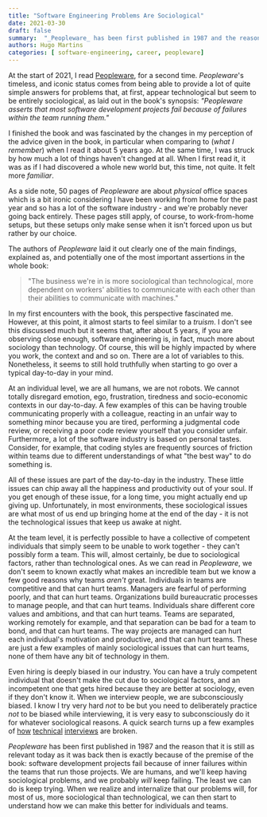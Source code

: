 ```yaml
---
title: "Software Engineering Problems Are Sociological"
date: 2021-03-30
draft: false
summary:  "_Peopleware_ has been first published in 1987 and the reason that it is still as relevant today as it was back then is exactly because of the premise of the book: software development projects fail because of inner failures within the teams that run those projects."
authors: Hugo Martins
categories: [ software-engineering, career, peopleware]
---
```


At the start of 2021, I read [Peopleware](https://www.amazon.com/Peopleware-Productive-Projects-Teams-3rd/dp/0321934113), for a second time. _Peopleware_'s timeless, and iconic status comes from being able to provide a lot of quite simple answers for problems that, at first, appear technological but seem to be entirely sociological, as laid out in the book's synopsis: _"Peopleware asserts that most software development projects fail because of failures within the team running them."_

I finished the book and was fascinated by the changes in my perception of the advice given in the book, in particular when comparing to (_what I remember_)  when I read it about 5 years ago. At the same time, I was struck by how much a lot of things haven't changed at all. When I first read it, it was as if I had discovered a whole new world but, this time, not quite. It felt more _familiar_.

As a side note, 50 pages of _Peopleware_ are about _physical_ office spaces which is a bit ironic considering I have been working from home for the past year and so has a lot of the software industry - and we're probably never going back entirely. These pages still apply, of course, to work-from-home setups, but these setups only make sense when it isn't forced upon us but rather by our choice.

The authors of _Peopleware_ laid it out clearly one of the main findings, explained as, and potentially one of the most important assertions in the whole book:

> "The business we're in is more sociological than technological, more dependent on workers' abilities to communicate with each other than their abilities to communicate with machines."

In my first encounters with the book, this perspective fascinated me. However, at this point, it almost starts to feel similar to a _truism_. I don't see this discussed much but it seems that, after about 5 years, if you are observing close enough, software engineering is, in fact, much more about sociology than technology. Of course, this will be highly impacted by where you work, the context and and so on. There are a lot of variables to this. Nonetheless, it seems to still hold truthfully when starting to go over a typical day-to-day in your mind.

At an individual level, we are all humans, we are not robots. We cannot totally disregard emotion, ego, frustration, tiredness and socio-economic contexts in our day-to-day. A few examples of this can be having trouble communicating properly with a colleague, reacting in an unfair way to something minor because you are tired, performing a judgmental code review, or receiving a poor code review yourself that you consider unfair. Furthermore, a lot of the software industry is based on personal tastes. Consider, for example, that coding styles are frequently sources of friction within teams due to different understandings of what "the best way" to do something is.  

All of these issues are part of the day-to-day in the industry. These little issues can chip away all the happiness and productivity out of your soul. If you get enough of these issue, for a long time, you might actually end up giving up. Unfortunately, in most environments, these sociological issues are what most of us end up bringing home at the end of the day - it is not the technological issues that keep us awake at night.

At the team level, it is perfectly possible to have a collective of competent individuals that simply seem to be unable to work together - they can't possibly form a team. This will, almost certainly, be due to sociological factors, rather than technological ones. As we can read in _Peopleware_, we don't seem to known exactly what makes an incredible team but we know a few good reasons why teams _aren't_ great. Individuals in teams are competitive and that can hurt teams. Managers are fearful of performing poorly, and that can hurt teams. Organizations build bureaucratic processes to manage people, and that can hurt teams. Individuals share different core values and ambitions, and that can hurt teams. Teams are separated, working remotely for example, and that separation can be bad for a team to bond, and that can hurt teams. The way projects are managed can hurt each individual's motivation and productive, and that can hurt teams. These are just a few examples of mainly sociological issues that can hurt teams, none of them have any bit of technology in them.

Even hiring is deeply biased in our industry. You can have a truly competent individual that doesn't make the cut due to sociological factors, and an incompetent one that gets hired because they are better at sociology, even if they don't know it. When we interview people, we are subconsciously biased. I know I try very hard _not_ to be but you need to deliberately practice _not_ to be biased while interviewing, it is very easy to subconsciously do it for whatever sociological reasons. A quick search turns up a few examples of [how](https://medium.com/racial-equity-in-tech/real-talk-the-technical-interview-is-broken-b84b8375dccb) [technical](https://dev.to/deepu105/let-s-face-it-we-have-a-broken-technical-interview-process-in-our-industry-56j2) [interviews](https://www.forbes.com/sites/quora/2017/07/06/after-30-failed-tech-interviews-i-finally-figured-out-what-i-was-doing-wrong/?sh=623484ce1a25) are broken.

_Peopleware_ has been first published in 1987 and the reason that it is still as relevant today as it was back then is exactly because of the premise of the book: software development projects fail because of inner failures within the teams that run those projects. We are humans, and we'll keep having sociological problems, and we probably _will_ keep failing. The least we can do is keep trying. When we realize and internalize that our problems will, for most of us, more sociological than technological, we can then start to understand how we can make this better for individuals and teams.